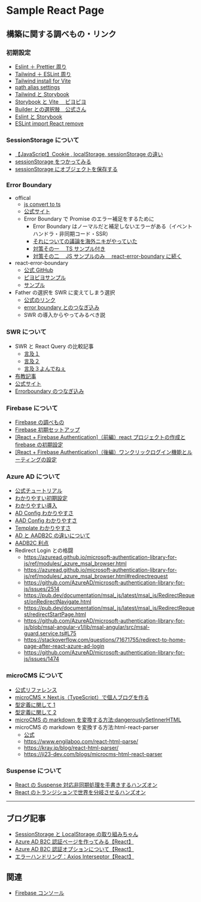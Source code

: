 # Sample React Page

## 構築に関する調べもの・リンク

### 初期設定

- [Eslint ＋ Prettier 周り](https://zenn.dev/longbridge/articles/ae3aa36cf17d73)
- [Tailwind ＋ ESLint 周り](https://zenn.dev/hisho/articles/ef1f12f9888064)
- [Tailwind install for Vite](https://tailwindcss.com/docs/guides/vite)
- [path alias settings](https://chaika.hatenablog.com/entry/2022/05/14/083000)
- [Tailwind と Storybook](https://zenn.dev/ikekyo/articles/react-tailwind-storybook)
- [Storybook と Vite 　ピヨピヨ](https://zenn.dev/longbridge/scraps/20f19ab7586c8b)
- [Builder との選択肢　公式さん](https://storybook.js.org/blog/storybook-for-vite/)
- [Eslint と Storybook](https://github.com/storybookjs/eslint-plugin-storybook#usage)
- [ESLint import React remove](https://zenn.dev/kaikii/articles/7f14be0586128d)

### SessionStorage について

- [【JavaScript】Cookie , localStorage, sessionStorage の違い](https://qiita.com/terufumi1122/items/76bafb9eed7cfc77b798)
- [sessionStorage をつかってみる](https://qiita.com/uralogical/items/ade858ccfa164d164a3b)
- [sessionStorage にオブジェクトを保存する](https://qiita.com/HuntingRathalos/items/2f23d0e7da0d68bc608c)

### Error Boundary

- offical
  - [js convert to ts](https://gist.github.com/esemeniuc/0586ff44995f370064bebf90134948ef)
  - [公式サイト](https://ja.reactjs.org/docs/error-boundaries.html)
  - Error Boundary で Promise のエラー補足をするために
    - Error Boundary はノーマルだと補足しないエラーがある（イベントハンドラ・非同期コード・SSR）
    - [それについての議論を海外ニキがやっていた](https://github.com/facebook/react/issues/11409)
    - [対策その一　 TS サンプル付き](https://www.asobou.co.jp/blog/web/error-boundary)
    - [対策その二　 JS サンプルのみ　 react-error-boundary に続く](https://qiita.com/nuko-suke/items/fdecac831533c3d8bbf0#:~:text=React%20%E3%81%AB%E3%81%AF%20Error%20Boundary,%E8%A1%A8%E7%A4%BA%E3%81%99%E3%82%8B%20React%20%E3%82%B3%E3%83%B3%E3%83%9D%E3%83%BC%E3%83%8D%E3%83%B3%E3%83%88%E3%81%A7%E3%81%99%E3%80%82)
- react-error-boundary
  - [公式 GitHub](https://github.com/bvaughn/react-error-boundary)
  - [ピヨピヨサンプル](https://zenn.dev/longbridge/articles/b7e76b31f993d9)
  - [サンプル](https://zenn.dev/taka_shino/articles/eccce2ee48e17f)
- Father の選択を SWR に変えてしまう選択
  - [公式のリンク](https://swr.vercel.app/ja/docs/error-handling)
  - [error boundary とのつなぎ込み](https://deecode.net/?p=2056)
  - SWR の導入からやってみるべき説

### SWR について

- SWR と React Query の比較記事
  - [言及１](https://zenn.dev/terrierscript/articles/2020-07-28-swr-react-query)
  - [言及２](https://scrapbox.io/fsubal/SWR_vs_React_Query)
  - [言及３よんでねぇ](https://blog.logrocket.com/swr-vs-tanstack-query-react/)
- [布教記事](https://zenn.dev/mast1ff/articles/5b48a87242f9f0)
- [公式サイト](https://swr.vercel.app/ja)
- [Errorboundary のつなぎ込み](https://deecode.net/?p=2056)

### Firebase について

- [Firebase の調べもの](https://yoheiko.com/blog/react%E3%81%A7%E3%81%AE%E3%83%A6%E3%83%BC%E3%82%B6%E3%83%BC%E8%AA%8D%E8%A8%BC%E3%80%90react-firebase-hooks%E3%81%A7%E5%AE%9F%E8%A3%85%E3%80%91/)
- [Firebase 初期セットアップ](https://reffect.co.jp/react/react-firebase-auth)
- [[React + Firebase Authentication]（前編）react プロジェクトの作成と firebase の初期設定](https://tech-lab.sios.jp/archives/31047)
- [[React + Firebase Authentication]（後編）ワンクリックログイン機能とルーティングの設定](https://tech-lab.sios.jp/archives/31117)

### Azure AD について

- [公式チュートリアル](https://learn.microsoft.com/ja-jp/azure/active-directory/develop/tutorial-v2-react)
- [わかりやすい初期設定](https://fwywd.com/tech/aadb2c-auth)
- [わかりやすい導入](https://fwywd.com/tech/nextjs-azure-ad-b2c)
- [AD Config わかりやすさ](https://qiita.com/kujila_shiro/items/425e059afe542fa428cc)
- [AAD Config わかりやすさ](https://github.com/Azure-Samples/ms-identity-javascript-react-tutorial/blob/main/1-Authentication/2-sign-in-b2c/SPA/src/authConfig.js)
- [Template わかりやすさ](https://learn.microsoft.com/ja-jp/azure/active-directory/develop/tutorial-v2-react)
- [AD と AADB2C の違いについて](https://jpazureid.github.io/blog/azure-active-directory/azure-ad-b2c-fundamentals/)
- [AADB2C 利点](https://www.sigmact.com/updated/azure/azureadb2c/azureadb2c/)
- Redirect Login との格闘
  - https://azuread.github.io/microsoft-authentication-library-for-js/ref/modules/_azure_msal_browser.html
  - https://azuread.github.io/microsoft-authentication-library-for-js/ref/modules/_azure_msal_browser.html#redirectrequest
  - https://github.com/AzureAD/microsoft-authentication-library-for-js/issues/2514
  - https://pub.dev/documentation/msal_js/latest/msal_js/RedirectRequest/onRedirectNavigate.html
  - https://pub.dev/documentation/msal_js/latest/msal_js/RedirectRequest/redirectStartPage.html
  - https://github.com/AzureAD/microsoft-authentication-library-for-js/blob/msal-angular-v1/lib/msal-angular/src/msal-guard.service.ts#L75
  - https://stackoverflow.com/questions/71671755/redirect-to-home-page-after-react-azure-ad-login
  - https://github.com/AzureAD/microsoft-authentication-library-for-js/issues/1474

### microCMS について

- [公式リファレンス](https://document.microcms.io/content-api/get-list-contents)
- [microCMS × Next.js（TypeScript）で個人ブログを作る](https://qiita.com/hinako_n/items/e53b02c241b8e35d42cb#blogs)
- [型定義に関して 1](https://waml.dev/blog/nextjs-1)
- [型定義に関して 2](https://zenn.dev/sora_kumo/articles/2876c8f98eca56)
- [microCMS の markdown を変換する方法:dangerouslySetInnerHTML](https://hatolabo.com/programming/react%E3%81%A7html%E6%96%87%E5%AD%97%E5%88%97%E3%82%92%E6%8F%8F%E7%94%BB%E3%81%99%E3%82%8Bdangerouslysetinnerhtml)
- microCMS の markdown を変換する方法:html-react-parser
  - [公式](https://github.com/remarkablemark/html-react-parser#install)
  - https://www.engilaboo.com/react-html-parse/
  - https://kray.jp/blog/react-html-parser/
  - https://ji23-dev.com/blogs/microcms-html-react-parser

### Suspense について

- [React の Suspense 対応非同期処理を手書きするハンズオン](https://zenn.dev/uhyo/books/react-concurrent-handson)
- [React のトランジションで世界を分岐させるハンズオン](https://zenn.dev/uhyo/books/react-concurrent-handson-2)

---

## ブログ記事

- [SessionStorage と LocalStorage の取り組みちゃん](https://tech-lab.sios.jp/archives/32834)
- [Azure AD B2C 認証ページを作ってみる【React】](https://tech-lab.sios.jp/archives/33189)
- [Azure AD B2C 認証オプションについて【React】](https://tech-lab.sios.jp/archives/33229)
- [エラーハンドリング：Axios Interseptor【React】](https://tech-lab.sios.jp/archives/33155)

## 関連

- [Firebase コンソール](https://console.firebase.google.com/project/sample-react-blog/firestore?hl=ja)
